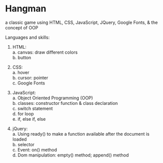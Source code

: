 # Hangman
a classic game using HTML, CSS, JavaScript, JQuery, Google Fonts, &amp; the concept of OOP

Languages and skills:

  1. HTML:<br/>
    a. canvas: draw different colors<br/>
    b. button<br/>

  2. CSS:<br/>
    a. hover<br/>
    b. cursor: pointer<br/>
    c. Google Fonts<br/>

  3. JavaScript:<br/>
    a. Object Oriented Programming (OOP)<br/>
    b. classes: constructor function & class declaration<br/>
    c. switch statement<br/>
    d. for loop<br/>
    e. if, else if, else<br/>

  4. jQuery:<br/>
    a. Using ready() to make a function available after the document is loaded<br/>
    b. selector<br/>
    c. Event: on() method<br/>
    d. Dom manipulation: empty() method; append() method<br/>
